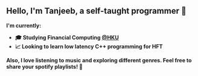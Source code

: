 ## Hello, I'm Tanjeeb, a self-taught programmer :wave:

<b>I'm currently:<b>
- :mortar_board: Studying Financial Computing <a href="https://www.hku.hk/" target="_blank">@HKU</a>
- :chart_with_upwards_trend: Looking to learn low latency C++ programming for HFT


Also, I love listening to music and exploring different genres. Feel free to share your spotify playlists! :musical_note:

<!---
tanjeeb02/tanjeeb02 is a ✨ special ✨ repository because its `README.md` (this file) appears on your GitHub profile.
You can click the Preview link to take a look at your changes.
--->
